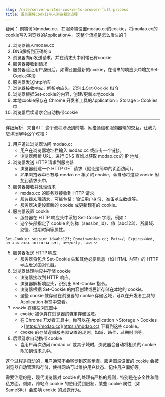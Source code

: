 ```yaml
---
slug: /note/server-writes-cookie-to-browser-full-process
title: 服务器将Cookie写入浏览器全流程
---
```

疑问：
前端访问modao.cc，在服务端设置modao.cc的cookie，将modao.cc的cookie写入浏览器的Application中。这整个流程是怎么发生的？


1. 浏览器输入modao.cc
2. DNS解析到正确的ip
3. 浏览器向ip发送请求，并在请求头中附带已有cookie
4. 服务器接收到请求
5. 服务器验证用户身份后，如需设置最新的cookie，在请求的响应头中增加Set-Cookie字段
6. 服务器发送http响应
7. 浏览器接收响应，解析响应头，识别出Set-Cookie 指令
8. 浏览器根据Set-cookie的内容，创建/更新本地cookie
9. 本地cookie保存在 Chrome 开发者工具的Application > Storage > Cookies中
10. 浏览器后续请求会自动携带cookie

---

详细解析，来自AI：
这个流程涉及到前端、网络通信和服务器端的交互。让我为您详细解释这个过程：

1. 用户通过浏览器访问 modao.cc
    - 用户在浏览器地址栏输入 modao.cc 或点击一个链接。
    - 浏览器解析 URL，进行 DNS 查询以获取 modao.cc 的 IP 地址。
2. 浏览器发送 HTTP 请求到服务器
    - 浏览器创建一个 HTTP GET 请求（假设是简单的页面访问）。
    - 如果浏览器中已有与 modao.cc 相关的 cookie，会自动将这些 cookie 附加到请求头中。
3. 服务器接收并处理请求
    - modao.cc 的服务器接收到 HTTP 请求。
    - 服务器处理请求，可能包括：验证用户身份、准备响应数据等。
    - 服务器决定设置新的 cookie 或更新现有的 cookie。
4. 服务器设置 cookie
    - 服务器在 HTTP 响应头中添加 Set-Cookie 字段。例如：
    -  这个头部指定了 cookie 的名称（session_id）、值（abc123）、所属域、路径、过期时间等属性。

```http
Set-Cookie: session_id=abc123; Domain=modao.cc; Path=/; Expires=Wed, 09 Jun 2024 10:18:14 GMT; HttpOnly; Secure
```

5. 服务器发送 HTTP 响应
    - 服务器将包含 Set-Cookie 头和其他必要信息（如 HTML 内容）的 HTTP 响应发送回浏览器。
6. 浏览器处理响应并存储 cookie
    - 浏览器接收到 HTTP 响应。
    - 浏览器解析响应头，识别出 Set-Cookie 指令。
    - 浏览器根据 Set-Cookie 的内容创建或更新存储在本地的 cookie。
    - 这些 cookie 被存储在浏览器的 cookie 存储区域，可以在开发者工具的 Application 标签中查看。
7. cookie 存储在浏览器中
    - cookie 被保存在浏览器的特定存储区域。
    - 在 Chrome 开发者工具中，你可以在 Application > Storage > Cookies > [https://modao.cc](https://modao.cc) 下看到这些 cookie。
    - cookie 的存储遵循服务器设置的规则，如域、路径、过期时间等。
8. 后续请求自动携带 cookie
    - 当用户再次访问 modao.cc 或其子域时，浏览器会自动将相关的 cookie 附加到请求头中。

这个过程是自动的，用户通常不会察觉到这些步骤。服务器端设置的 cookie 会被浏览器自动管理和存储，使得网站可以维护用户状态、记住用户偏好等。

需要注意的是，现代浏览器对 cookie 的处理有严格的规则，特别是在安全性和隐私方面。例如，跨站点 cookie 的使用受到限制，某些 cookie 属性（如 SameSite）会影响 cookie 的发送行为。
